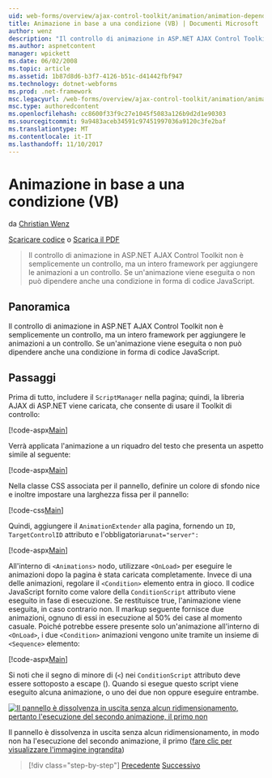 ```yaml
---
uid: web-forms/overview/ajax-control-toolkit/animation/animation-depending-on-a-condition-vb
title: Animazione in base a una condizione (VB) | Documenti Microsoft
author: wenz
description: "Il controllo di animazione in ASP.NET AJAX Control Toolkit non è semplicemente un controllo, ma un intero framework per aggiungere le animazioni a un controllo. Se è un'animazione..."
ms.author: aspnetcontent
manager: wpickett
ms.date: 06/02/2008
ms.topic: article
ms.assetid: 1b87d8d6-b3f7-4126-b51c-d41442fbf947
ms.technology: dotnet-webforms
ms.prod: .net-framework
msc.legacyurl: /web-forms/overview/ajax-control-toolkit/animation/animation-depending-on-a-condition-vb
msc.type: authoredcontent
ms.openlocfilehash: cc8600f33f9c27e1045f5083a126b9d2d1e90303
ms.sourcegitcommit: 9a9483aceb34591c97451997036a9120c3fe2baf
ms.translationtype: MT
ms.contentlocale: it-IT
ms.lasthandoff: 11/10/2017
---
```

<a name="animation-depending-on-a-condition-vb"></a>Animazione in base a una condizione (VB)
====================
da [Christian Wenz](https://github.com/wenz)

[Scaricare codice](http://download.microsoft.com/download/f/9/a/f9a26acd-8df4-4484-8a18-199e4598f411/Animation4.vb.zip) o [Scarica il PDF](http://download.microsoft.com/download/6/7/1/6718d452-ff89-4d3f-a90e-c74ec2d636a3/animation4VB.pdf)

> Il controllo di animazione in ASP.NET AJAX Control Toolkit non è semplicemente un controllo, ma un intero framework per aggiungere le animazioni a un controllo. Se un'animazione viene eseguita o non può dipendere anche una condizione in forma di codice JavaScript.


## <a name="overview"></a>Panoramica

Il controllo di animazione in ASP.NET AJAX Control Toolkit non è semplicemente un controllo, ma un intero framework per aggiungere le animazioni a un controllo. Se un'animazione viene eseguita o non può dipendere anche una condizione in forma di codice JavaScript.

## <a name="steps"></a>Passaggi

Prima di tutto, includere il `ScriptManager` nella pagina; quindi, la libreria AJAX di ASP.NET viene caricata, che consente di usare il Toolkit di controllo:

[!code-aspx[Main](animation-depending-on-a-condition-vb/samples/sample1.aspx)]

Verrà applicata l'animazione a un riquadro del testo che presenta un aspetto simile al seguente:

[!code-aspx[Main](animation-depending-on-a-condition-vb/samples/sample2.aspx)]

Nella classe CSS associata per il pannello, definire un colore di sfondo nice e inoltre impostare una larghezza fissa per il pannello:

[!code-css[Main](animation-depending-on-a-condition-vb/samples/sample3.css)]

Quindi, aggiungere il `AnimationExtender` alla pagina, fornendo un `ID`, `TargetControlID` attributo e l'obbligatoria`runat="server":`

[!code-aspx[Main](animation-depending-on-a-condition-vb/samples/sample4.aspx)]

All'interno di `<Animations>` nodo, utilizzare `<OnLoad>` per eseguire le animazioni dopo la pagina è stata caricata completamente. Invece di una delle animazioni, regolare il `<Condition>` elemento entra in gioco. Il codice JavaScript fornito come valore della `ConditionScript` attributo viene eseguito in fase di esecuzione. Se restituisce true, l'animazione viene eseguita, in caso contrario non. Il markup seguente fornisce due animazioni, ognuno di essi in esecuzione al 50% dei case al momento casuale. Poiché potrebbe essere presente solo un'animazione all'interno di `<OnLoad>`, i due `<Condition>` animazioni vengono unite tramite un insieme di `<Sequence>` elemento:

[!code-aspx[Main](animation-depending-on-a-condition-vb/samples/sample5.aspx)]

Si noti che il segno di minore di (`<`) nei `ConditionScript` attributo deve essere sottoposto a escape (). Quando si esegue questo script viene eseguito alcuna animazione, o uno dei due non oppure eseguire entrambe.


[![Il pannello è dissolvenza in uscita senza alcun ridimensionamento, pertanto l'esecuzione del secondo animazione, il primo non](animation-depending-on-a-condition-vb/_static/image2.png)](animation-depending-on-a-condition-vb/_static/image1.png)

Il pannello è dissolvenza in uscita senza alcun ridimensionamento, in modo non ha l'esecuzione del secondo animazione, il primo ([fare clic per visualizzare l'immagine ingrandita](animation-depending-on-a-condition-vb/_static/image3.png))

>[!div class="step-by-step"]
[Precedente](executing-several-animations-after-each-other-vb.md)
[Successivo](picking-one-animation-out-of-a-list-vb.md)
